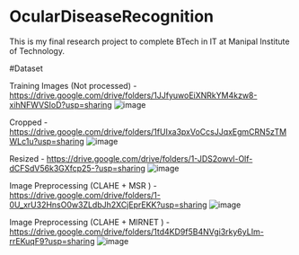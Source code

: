 # OcularDiseaseRecognition
This is my final research project to complete BTech in IT at Manipal Institute of Technology. 


#Dataset


Training Images (Not processed) -       https://drive.google.com/drive/folders/1JJfyuwoEiXNRkYM4kzw8-xihNFWVSIoD?usp=sharing
![image](https://github.com/SnehaDharne/OcularDiseaseRecognition/assets/55712542/9eb7709b-9aec-4bec-ab3d-a3cf29bb8863)


Cropped -                               https://drive.google.com/drive/folders/1fUIxa3pxVoCcsJJqxEgmCRN5zTMWLc1u?usp=sharing
![image](https://github.com/SnehaDharne/OcularDiseaseRecognition/assets/55712542/8f087e6e-fbf9-46d5-8c24-0e9628d296c7)

Resized -                               https://drive.google.com/drive/folders/1-JDS2owvl-Olf-dCFSdV56k3GXfcp25-?usp=sharing
![image](https://github.com/SnehaDharne/OcularDiseaseRecognition/assets/55712542/d802c6e8-b57b-41c3-a905-74576ddc0a35)

Image Preprocessing (CLAHE + MSR ) -    https://drive.google.com/drive/folders/1-0U_xrU32HnsO0w3ZLdbJh2XCjEprEKK?usp=sharing
![image](https://github.com/SnehaDharne/OcularDiseaseRecognition/assets/55712542/e5f96cac-b2ae-4dac-b38b-3eb462225712)

Image Preprocessing (CLAHE + MIRNET ) - https://drive.google.com/drive/folders/1td4KD9f5B4NVgi3rky6yLIm-rrEKuqF9?usp=sharing
![image](https://github.com/SnehaDharne/OcularDiseaseRecognition/assets/55712542/597e15f1-c0d5-4f9d-811c-140e6015bda6)

